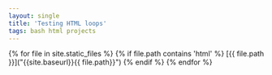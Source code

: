 ```yaml
---
layout: single
title: 'Testing HTML loops'
tags: bash html projects
---
```


{% for file in site.static_files %}
    {% if file.path contains 'html' %}
        [{{ file.path }}]("{{site.baseurl}}{{ file.path}}")
        <!-- <a href="{{ site.baseurl }}{{ file.path }}">{{ file.path }}</a> -->
    {% endif %}
{% endfor %}


